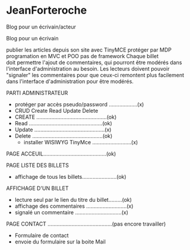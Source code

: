 # JeanForteroche
Blog pour un écrivain/acteur </br>

Blog pour un écrivain
  
publier les articles depuis son site avec TinyMCE protéger par MDP
programation en MVC et POO
pas de framework
Chaque billet doit permettre l'ajout de commentaires, qui pourront être modérés dans l'interface d'administration au besoin. 
Les lecteurs doivent pouvoir "signaler" les commentaires pour que ceux-ci remontent plus facilement dans l'interface d'administration pour être modérés. 

PARTI ADMINISTRATEUR
- protéger par accès pseudo/password …................(x)
- CRUD Create Read Update Delete 
- CREATE …............................................(ok)
- Read …..............................................(ok)
- Update …............................................(x)
- Delete …............................................(ok)
	- installer WISIWYG TinyMce ….......................(x)

PAGE ACCEUIL..........................................(ok)


PAGE LISTE DES BILLETS
- affichage de tous les billets.......................(ok)

AFFICHAGE D'UN BILLET
- lecture seul par le lien du titre du billet.........(ok)
- affichage des commentaires …........................(x)
- signalé un commentaire …............................(x)

PAGE CONTACT …........................................(pas encore travailler)
- Formulaire de contact
- envoie du formulaire sur la boite Mail

